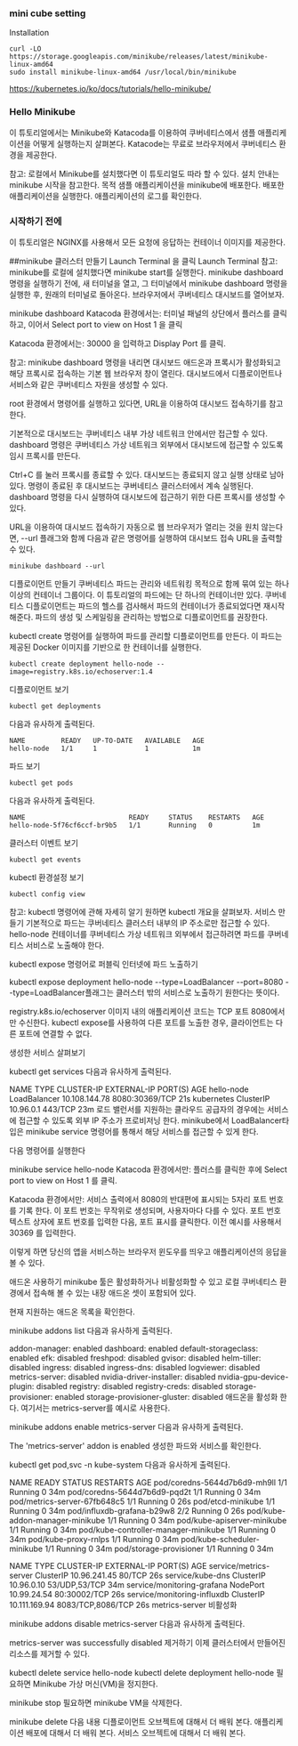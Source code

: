 ### mini cube setting


Installation
```
curl -LO https://storage.googleapis.com/minikube/releases/latest/minikube-linux-amd64
sudo install minikube-linux-amd64 /usr/local/bin/minikube
```

https://kubernetes.io/ko/docs/tutorials/hello-minikube/

### Hello Minikube
이 튜토리얼에서는 Minikube와 Katacoda를 이용하여 쿠버네티스에서 샘플 애플리케이션을 어떻게 실행하는지 살펴본다. Katacode는 무료로 브라우저에서 쿠버네티스 환경을 제공한다.

참고: 로컬에서 Minikube를 설치했다면 이 튜토리얼도 따라 할 수 있다. 설치 안내는 minikube 시작을 참고한다.
목적
샘플 애플리케이션을 minikube에 배포한다.
배포한 애플리케이션을 실행한다.
애플리케이션의 로그를 확인한다.
### 시작하기 전에
이 튜토리얼은 NGINX를 사용해서 모든 요청에 응답하는 컨테이너 이미지를 제공한다.

##minikube 클러스터 만들기
Launch Terminal 을 클릭
Launch Terminal
참고: minikube를 로컬에 설치했다면 minikube start를 실행한다. minikube dashboard 명령을 실행하기 전에, 새 터미널을 열고, 그 터미널에서 minikube dashboard 명령을 실행한 후, 원래의 터미널로 돌아온다.
브라우저에서 쿠버네티스 대시보드를 열어보자.

minikube dashboard
Katacoda 환경에서는: 터미널 패널의 상단에서 플러스를 클릭하고, 이어서 Select port to view on Host 1 을 클릭

Katacoda 환경에서는: 30000 을 입력하고 Display Port 를 클릭.

참고:
minikube dashboard 명령을 내리면 대시보드 애드온과 프록시가 활성화되고 해당 프록시로 접속하는 기본 웹 브라우저 창이 열린다. 대시보드에서 디플로이먼트나 서비스와 같은 쿠버네티스 자원을 생성할 수 있다.

root 환경에서 명령어를 실행하고 있다면, URL을 이용하여 대시보드 접속하기를 참고한다.

기본적으로 대시보드는 쿠버네티스 내부 가상 네트워크 안에서만 접근할 수 있다. dashboard 명령은 쿠버네티스 가상 네트워크 외부에서 대시보드에 접근할 수 있도록 임시 프록시를 만든다.

Ctrl+C 를 눌러 프록시를 종료할 수 있다. 대시보드는 종료되지 않고 실행 상태로 남아 있다. 명령이 종료된 후 대시보드는 쿠버네티스 클러스터에서 계속 실행된다. dashboard 명령을 다시 실행하여 대시보드에 접근하기 위한 다른 프록시를 생성할 수 있다.

URL을 이용하여 대시보드 접속하기
자동으로 웹 브라우저가 열리는 것을 원치 않는다면, --url 플래그와 함께 다음과 같은 명령어를 실행하여 대시보드 접속 URL을 출력할 수 있다.

```
minikube dashboard --url
```
디플로이먼트 만들기
쿠버네티스 파드는 관리와 네트워킹 목적으로 함께 묶여 있는 하나 이상의 컨테이너 그룹이다. 이 튜토리얼의 파드에는 단 하나의 컨테이너만 있다. 쿠버네티스 디플로이먼트는 파드의 헬스를 검사해서 파드의 컨테이너가 종료되었다면 재시작해준다. 파드의 생성 및 스케일링을 관리하는 방법으로 디플로이먼트를 권장한다.

kubectl create 명령어를 실행하여 파드를 관리할 디플로이먼트를 만든다. 이 파드는 제공된 Docker 이미지를 기반으로 한 컨테이너를 실행한다.

```
kubectl create deployment hello-node --image=registry.k8s.io/echoserver:1.4
```
디플로이먼트 보기

```
kubectl get deployments
```
다음과 유사하게 출력된다.

```
NAME         READY   UP-TO-DATE   AVAILABLE   AGE
hello-node   1/1     1            1           1m
```

파드 보기
```
kubectl get pods
```
다음과 유사하게 출력된다.

```
NAME                          READY     STATUS    RESTARTS   AGE
hello-node-5f76cf6ccf-br9b5   1/1       Running   0          1m
```

클러스터 이벤트 보기
```
kubectl get events
```

kubectl 환경설정 보기
```
kubectl config view
```
참고: kubectl 명령어에 관해 자세히 알기 원하면 kubectl 개요을 살펴보자.
서비스 만들기
기본적으로 파드는 쿠버네티스 클러스터 내부의 IP 주소로만 접근할 수 있다. hello-node 컨테이너를 쿠버네티스 가상 네트워크 외부에서 접근하려면 파드를 쿠버네티스 서비스로 노출해야 한다.

kubectl expose 명령어로 퍼블릭 인터넷에 파드 노출하기

kubectl expose deployment hello-node --type=LoadBalancer --port=8080
--type=LoadBalancer플래그는 클러스터 밖의 서비스로 노출하기 원한다는 뜻이다.

registry.k8s.io/echoserver 이미지 내의 애플리케이션 코드는 TCP 포트 8080에서만 수신한다. kubectl expose를 사용하여 다른 포트를 노출한 경우, 클라이언트는 다른 포트에 연결할 수 없다.

생성한 서비스 살펴보기

kubectl get services
다음과 유사하게 출력된다.

NAME         TYPE           CLUSTER-IP      EXTERNAL-IP   PORT(S)          AGE
hello-node   LoadBalancer   10.108.144.78   <pending>     8080:30369/TCP   21s
kubernetes   ClusterIP      10.96.0.1       <none>        443/TCP          23m
로드 밸런서를 지원하는 클라우드 공급자의 경우에는 서비스에 접근할 수 있도록 외부 IP 주소가 프로비저닝 한다. minikube에서 LoadBalancer타입은 minikube service 명령어를 통해서 해당 서비스를 접근할 수 있게 한다.

다음 명령어를 실행한다

minikube service hello-node
Katacoda 환경에서만: 플러스를 클릭한 후에 Select port to view on Host 1 를 클릭.

Katacoda 환경에서만: 서비스 출력에서 8080의 반대편에 표시되는 5자리 포트 번호를 기록 한다. 이 포트 번호는 무작위로 생성되며, 사용자마다 다를 수 있다. 포트 번호 텍스트 상자에 포트 번호를 입력한 다음, 포트 표시를 클릭한다. 이전 예시를 사용해서 30369 를 입력한다.

이렇게 하면 당신의 앱을 서비스하는 브라우저 윈도우를 띄우고 애플리케이션의 응답을 볼 수 있다.

애드온 사용하기
minikube 툴은 활성화하거나 비활성화할 수 있고 로컬 쿠버네티스 환경에서 접속해 볼 수 있는 내장 애드온 셋이 포함되어 있다.

현재 지원하는 애드온 목록을 확인한다.

minikube addons list
다음과 유사하게 출력된다.

addon-manager: enabled
dashboard: enabled
default-storageclass: enabled
efk: disabled
freshpod: disabled
gvisor: disabled
helm-tiller: disabled
ingress: disabled
ingress-dns: disabled
logviewer: disabled
metrics-server: disabled
nvidia-driver-installer: disabled
nvidia-gpu-device-plugin: disabled
registry: disabled
registry-creds: disabled
storage-provisioner: enabled
storage-provisioner-gluster: disabled
애드온을 활성화 한다. 여기서는 metrics-server를 예시로 사용한다.

minikube addons enable metrics-server
다음과 유사하게 출력된다.

The 'metrics-server' addon is enabled
생성한 파드와 서비스를 확인한다.

kubectl get pod,svc -n kube-system
다음과 유사하게 출력된다.

NAME                                        READY     STATUS    RESTARTS   AGE
pod/coredns-5644d7b6d9-mh9ll                1/1       Running   0          34m
pod/coredns-5644d7b6d9-pqd2t                1/1       Running   0          34m
pod/metrics-server-67fb648c5                1/1       Running   0          26s
pod/etcd-minikube                           1/1       Running   0          34m
pod/influxdb-grafana-b29w8                  2/2       Running   0          26s
pod/kube-addon-manager-minikube             1/1       Running   0          34m
pod/kube-apiserver-minikube                 1/1       Running   0          34m
pod/kube-controller-manager-minikube        1/1       Running   0          34m
pod/kube-proxy-rnlps                        1/1       Running   0          34m
pod/kube-scheduler-minikube                 1/1       Running   0          34m
pod/storage-provisioner                     1/1       Running   0          34m

NAME                           TYPE        CLUSTER-IP      EXTERNAL-IP   PORT(S)             AGE
service/metrics-server         ClusterIP   10.96.241.45    <none>        80/TCP              26s
service/kube-dns               ClusterIP   10.96.0.10      <none>        53/UDP,53/TCP       34m
service/monitoring-grafana     NodePort    10.99.24.54     <none>        80:30002/TCP        26s
service/monitoring-influxdb    ClusterIP   10.111.169.94   <none>        8083/TCP,8086/TCP   26s
metrics-server 비활성화

minikube addons disable metrics-server
다음과 유사하게 출력된다.

metrics-server was successfully disabled
제거하기
이제 클러스터에서 만들어진 리소스를 제거할 수 있다.

kubectl delete service hello-node
kubectl delete deployment hello-node
필요하면 Minikube 가상 머신(VM)을 정지한다.

minikube stop
필요하면 minikube VM을 삭제한다.

minikube delete
다음 내용
디플로이먼트 오브젝트에 대해서 더 배워 본다.
애플리케이션 배포에 대해서 더 배워 본다.
서비스 오브젝트에 대해서 더 배워 본다.